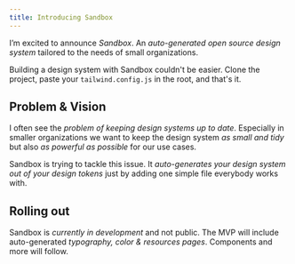 ```yaml
---
title: Introducing Sandbox
---
```


I’m excited to announce *Sandbox*. An *auto-generated open source design system* tailored to the needs of small organizations.

<lib-image :low-src="'projects/sandbox/app-low.jpg'" :high-src="'projects/sandbox/app.jpg'" :has-border="true" :alt="'Project specific typography page'"></lib-image>

Building a design system with Sandbox couldn't be easier. Clone the project, paste your `tailwind.config.js` in the root, and that's it.

## Problem & Vision

I often see the *problem of keeping design systems up to date*. Especially in smaller organizations we want to keep the design system *as small and tidy* but also *as powerful as possible* for our use cases.

Sandbox is trying to tackle this issue. It *auto-generates your design system out of your design tokens* just by adding one simple file everybody works with.

<lib-link-block :href="'https://google.com/testitest'" :title="'testtitle'" :subtitle="'The subtitle is a little bit longer here'"></lib-link-block>

## Rolling out

Sandbox is *currently in development* and not public. The MVP will include auto-generated *typography, color & resources pages*. Components and more will follow.